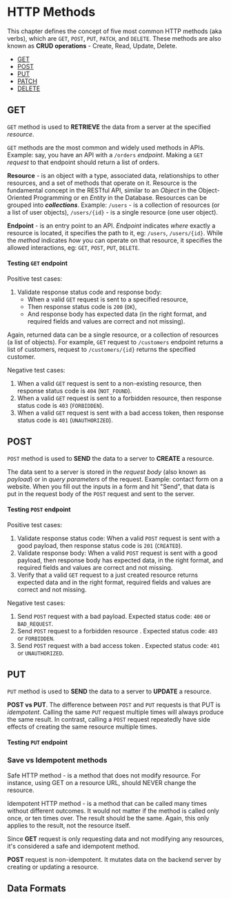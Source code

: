 # HTTP Methods

This chapter defines the concept of five most common HTTP methods (aka verbs), which are `GET`, `POST`, `PUT`, `PATCH`, and `DELETE`.
These methods are also known as **CRUD operations** - Create, Read, Update, Delete.

- [GET](#get)
- [POST](#post)
- [PUT](#put)
- [PATCH](#patch)
- [DELETE](#delete)


## GET

`GET` method is used to **RETRIEVE** the data from a server at the specified _resource_.

`GET` methods are the most common and widely used methods in APIs.
Example: say, you have an API with a `/orders` _endpoint_.
Making a `GET` _request_ to that endpoint should return a list of orders.

**Resource** - is an object with a type, associated data, relationships to other resources, and a set of methods that operate on it.
Resource is the fundamental concept in the RESTful API, similar to an _Object_ in the Object-Oriented Programming or en _Entity_ in the Database.
Resources can be grouped into _**collections**_.
Example: `/users` - is a collection of resources (or a list of user objects), `/users/{id}` - is a single resource (one user object).

**Endpoint** - is an entry point to an API. _Endpoint_ indicates _where_ exactly a resource is located, it specifies the path to it, eg: `/users`, `/users/{id}`.
While the _method_ indicates _how_ you can operate on that resource, it specifies the allowed interactions, eg: `GET`, `POST`, `PUT`, `DELETE`.

#### Testing `GET` endpoint

Positive test cases:
1. Validate response status code and response body:
   - When a valid `GET` request is sent to a specified resource,
   - Then response status code is `200` (`OK`),
   - And response body has expected data (in the right format, and required fields and values are correct and not missing).
   
Again, returned data can be a single resource, or a collection of resources (a list of objects).
For example, `GET` request to `/customers` endpoint returns a list of customers, request to `/customers/{id}` returns the specified customer.

Negative test cases:
1. When a valid `GET` request is sent to a non-existing resource, then response status code is `404` (`NOT_FOUND`).
1. When a valid `GET` request is sent to a forbidden resource, then response status code is `403` (`FORBIDDEN`).
1. When a valid `GET` request is sent with a bad access token, then response status code is `401` (`UNAUTHORIZED`).

## POST

`POST` method is used to **SEND** the data to a server to **CREATE** a resource.

The data sent to a server is stored in the _request body_ (also known as _payload_) or in _query parameters_ of the request. Example: contact form on a website.
When you fill out the inputs in a form and hit "Send", that data is put in the request body of the `POST` request and sent to the server.

#### Testing `POST` endpoint

Positive test cases:
1. Validate response status code:
   When a valid `POST` request is sent with a good payload, then response status code is `201` (`CREATED`).
1. Validate response body:
   When a valid `POST` request is sent with a good payload, then response body has expected data, in the right format, and required fields and values are correct and not missing.
1. Verify that a valid `GET` request to a just created resource returns expected data and in the right format, required fields and values are correct and not missing.

Negative test cases:
1. Send `POST` request with a bad payload. Expected status code: `400` or `BAD_REQUEST`.
1. Send `POST` request to a forbidden resource . Expected status code: `403` or `FORBIDDEN`.
1. Send `POST` request with a bad access token . Expected status code: `401` or `UNAUTHORIZED`.

## PUT

`PUT` method is used to **SEND** the data to a server to **UPDATE** a resource.

**POST vs PUT**. The difference between `POST` and `PUT` requests is that PUT is _idempotent_.
Calling the same `PUT` request multiple times will always produce the same result.
In contrast, calling a `POST` request repeatedly have side effects of creating the same resource multiple times.

#### Testing `PUT` endpoint



### Save vs Idempotent methods

Safe HTTP method - is a method that does not modify resource.
For instance, using GET on a resource URL, should NEVER change the resource.

Idempotent HTTP method - is a method that can be called many times without different outcomes.
It would not matter if the method is called only once, or ten times over.
The result should be the same. Again, this only applies to the result, not the resource itself.

Since **GET** request is only requesting data and not modifying any resources, it's considered a safe and idempotent method.

**POST** request is non-idempotent. It mutates data on the backend server by creating or updating a resource.

## Data Formats

